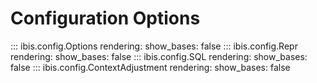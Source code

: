 # Configuration Options

<!-- prettier-ignore-start -->
::: ibis.config.Options
    rendering:
      show_bases: false
::: ibis.config.Repr
    rendering:
      show_bases: false
::: ibis.config.SQL
    rendering:
      show_bases: false
::: ibis.config.ContextAdjustment
    rendering:
      show_bases: false
<!-- prettier-ignore-end -->
